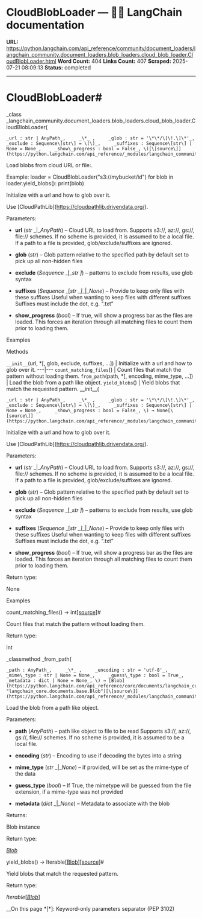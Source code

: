 # CloudBlobLoader — 🦜🔗 LangChain  documentation

**URL:** https://python.langchain.com/api_reference/community/document_loaders/langchain_community.document_loaders.blob_loaders.cloud_blob_loader.CloudBlobLoader.html
**Word Count:** 404
**Links Count:** 407
**Scraped:** 2025-07-21 08:09:13
**Status:** completed

---

# CloudBlobLoader\#

_class _langchain\_community.document\_loaders.blob\_loaders.cloud\_blob\_loader.CloudBlobLoader\(

    _url : str | AnyPath_,     _\*_ ,     _glob : str = '\*\*/\[\!.\]\*'_,     _exclude : Sequence\[str\] = \(\)_,     _suffixes : Sequence\[str\] | None = None_,     _show\_progress : bool = False_, \)[\[source\]](https://python.langchain.com/api_reference/_modules/langchain_community/document_loaders/blob_loaders/cloud_blob_loader.html#CloudBlobLoader)\#     

Load blobs from cloud URL or file:.

Example:               loader = CloudBlobLoader("s3://mybucket/id")          for blob in loader.yield_blobs():         print(blob)     

Initialize with a url and how to glob over it.

Use \[CloudPathLib\]\(<https://cloudpathlib.drivendata.org/>\).

Parameters:     

  * **url** \(_str_ _|__AnyPath_\) – Cloud URL to load from. Supports s3://, az://, gs://, file:// schemes. If no scheme is provided, it is assumed to be a local file. If a path to a file is provided, glob/exclude/suffixes are ignored.

  * **glob** \(_str_\) – Glob pattern relative to the specified path by default set to pick up all non-hidden files

  * **exclude** \(_Sequence_ _\[__str_ _\]_\) – patterns to exclude from results, use glob syntax

  * **suffixes** \(_Sequence_ _\[__str_ _\]__|__None_\) – Provide to keep only files with these suffixes Useful when wanting to keep files with different suffixes Suffixes must include the dot, e.g. “.txt”

  * **show\_progress** \(_bool_\) – If true, will show a progress bar as the files are loaded. This forces an iteration through all matching files to count them prior to loading them.

Examples

Methods

`__init__`\(url, \*\[, glob, exclude, suffixes, ...\]\) | Initialize with a url and how to glob over it.   ---|---   `count_matching_files`\(\) | Count files that match the pattern without loading them.   `from_path`\(path, \*\[, encoding, mime\_type, ...\]\) | Load the blob from a path like object.   `yield_blobs`\(\) | Yield blobs that match the requested pattern.      \_\_init\_\_\(

    _url : str | AnyPath_,     _\*_ ,     _glob : str = '\*\*/\[\!.\]\*'_,     _exclude : Sequence\[str\] = \(\)_,     _suffixes : Sequence\[str\] | None = None_,     _show\_progress : bool = False_, \) → None[\[source\]](https://python.langchain.com/api_reference/_modules/langchain_community/document_loaders/blob_loaders/cloud_blob_loader.html#CloudBlobLoader.__init__)\#     

Initialize with a url and how to glob over it.

Use \[CloudPathLib\]\(<https://cloudpathlib.drivendata.org/>\).

Parameters:     

  * **url** \(_str_ _|__AnyPath_\) – Cloud URL to load from. Supports s3://, az://, gs://, file:// schemes. If no scheme is provided, it is assumed to be a local file. If a path to a file is provided, glob/exclude/suffixes are ignored.

  * **glob** \(_str_\) – Glob pattern relative to the specified path by default set to pick up all non-hidden files

  * **exclude** \(_Sequence_ _\[__str_ _\]_\) – patterns to exclude from results, use glob syntax

  * **suffixes** \(_Sequence_ _\[__str_ _\]__|__None_\) – Provide to keep only files with these suffixes Useful when wanting to keep files with different suffixes Suffixes must include the dot, e.g. “.txt”

  * **show\_progress** \(_bool_\) – If true, will show a progress bar as the files are loaded. This forces an iteration through all matching files to count them prior to loading them.

Return type:     

None

Examples

count\_matching\_files\(\) → int[\[source\]](https://python.langchain.com/api_reference/_modules/langchain_community/document_loaders/blob_loaders/cloud_blob_loader.html#CloudBlobLoader.count_matching_files)\#     

Count files that match the pattern without loading them.

Return type:     

int

_classmethod _from\_path\(

    _path : AnyPath_,     _\*_ ,     _encoding : str = 'utf-8'_,     _mime\_type : str | None = None_,     _guess\_type : bool = True_,     _metadata : dict | None = None_, \) → [Blob](https://python.langchain.com/api_reference/core/documents/langchain_core.documents.base.Blob.html#langchain_core.documents.base.Blob "langchain_core.documents.base.Blob")[\[source\]](https://python.langchain.com/api_reference/_modules/langchain_community/document_loaders/blob_loaders/cloud_blob_loader.html#CloudBlobLoader.from_path)\#     

Load the blob from a path like object.

Parameters:     

  * **path** \(_AnyPath_\) – path like object to file to be read Supports s3://, az://, gs://, file:// schemes. If no scheme is provided, it is assumed to be a local file.

  * **encoding** \(_str_\) – Encoding to use if decoding the bytes into a string

  * **mime\_type** \(_str_ _|__None_\) – if provided, will be set as the mime-type of the data

  * **guess\_type** \(_bool_\) – If True, the mimetype will be guessed from the file extension, if a mime-type was not provided

  * **metadata** \(_dict_ _|__None_\) – Metadata to associate with the blob

Returns:     

Blob instance

Return type:     

[_Blob_](https://python.langchain.com/api_reference/core/documents/langchain_core.documents.base.Blob.html#langchain_core.documents.base.Blob "langchain_core.documents.base.Blob")

yield\_blobs\(\) → Iterable\[[Blob](https://python.langchain.com/api_reference/core/documents/langchain_core.documents.base.Blob.html#langchain_core.documents.base.Blob "langchain_core.documents.base.Blob")\][\[source\]](https://python.langchain.com/api_reference/_modules/langchain_community/document_loaders/blob_loaders/cloud_blob_loader.html#CloudBlobLoader.yield_blobs)\#     

Yield blobs that match the requested pattern.

Return type:     

_Iterable_\[[_Blob_](https://python.langchain.com/api_reference/core/documents/langchain_core.documents.base.Blob.html#langchain_core.documents.base.Blob "langchain_core.documents.base.Blob")\]

__On this page   *[\*]: Keyword-only parameters separator (PEP 3102)